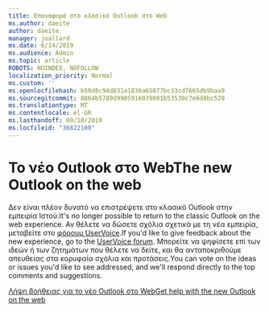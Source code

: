 ```yaml
---
title: Επαναφορά στο κλασικό Outlook στο Web
ms.author: daeite
author: daeite
manager: joallard
ms.date: 6/14/2019
ms.audience: Admin
ms.topic: article
ROBOTS: NOINDEX, NOFOLLOW
localization_priority: Normal
ms.custom: ''
ms.openlocfilehash: b50d8c94d831a1836a65077bc33cd7665db9baa9
ms.sourcegitcommit: 8864b5789d9905916039081b53530c7e6d8bc529
ms.translationtype: MT
ms.contentlocale: el-GR
ms.lasthandoff: 09/10/2019
ms.locfileid: "36822100"
---
```

# <a name="the-new-outlook-on-the-web"></a><span data-ttu-id="7560b-102">Το νέο Outlook στο Web</span><span class="sxs-lookup"><span data-stu-id="7560b-102">The new Outlook on the web</span></span>

<span data-ttu-id="7560b-103">Δεν είναι πλέον δυνατό να επιστρέψετε στο κλασικό Outlook στην εμπειρία Ιστού.</span><span class="sxs-lookup"><span data-stu-id="7560b-103">It's no longer possible to return to the classic Outlook on the web experience.</span></span> <span data-ttu-id="7560b-104">Αν θέλετε να δώσετε σχόλια σχετικά με τη νέα εμπειρία, μεταβείτε στο [φόρουμ UserVoice](https://go.microsoft.com/fwlink/?linkid=2103182).</span><span class="sxs-lookup"><span data-stu-id="7560b-104">If you'd like to give feedback about the new experience, go to the [UserVoice forum](https://go.microsoft.com/fwlink/?linkid=2103182).</span></span> <span data-ttu-id="7560b-105">Μπορείτε να ψηφίσετε επί των ιδεών ή των ζητημάτων που θέλετε να δείτε, και θα ανταποκριθούμε απευθείας στα κορυφαία σχόλια και προτάσεις.</span><span class="sxs-lookup"><span data-stu-id="7560b-105">You can vote on the ideas or issues you'd like to see addressed, and we'll respond directly to the top comments and suggestions.</span></span>

[<span data-ttu-id="7560b-106">Λήψη βοήθειας για το νέο Outlook στο Web</span><span class="sxs-lookup"><span data-stu-id="7560b-106">Get help with the new Outlook on the web</span></span>](https://support.office.com/article/017014cd-2ad0-41ab-8473-6bd8c349d4f8)